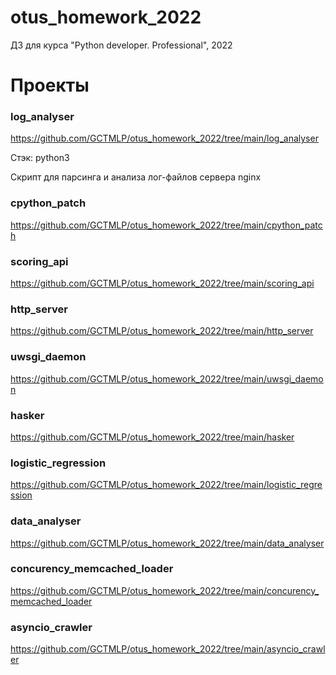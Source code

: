 # otus_homework_2022
ДЗ для курса "Python developer. Professional", 2022

# Проекты

### log_analyser
https://github.com/GCTMLP/otus_homework_2022/tree/main/log_analyser

Стэк: python3

Скрипт для парсинга и анализа лог-файлов сервера nginx


### cpython_patch
https://github.com/GCTMLP/otus_homework_2022/tree/main/cpython_patch

### scoring_api
https://github.com/GCTMLP/otus_homework_2022/tree/main/scoring_api

### http_server
https://github.com/GCTMLP/otus_homework_2022/tree/main/http_server

### uwsgi_daemon
https://github.com/GCTMLP/otus_homework_2022/tree/main/uwsgi_daemon

### hasker
https://github.com/GCTMLP/otus_homework_2022/tree/main/hasker

### logistic_regression
https://github.com/GCTMLP/otus_homework_2022/tree/main/logistic_regression

### data_analyser
https://github.com/GCTMLP/otus_homework_2022/tree/main/data_analyser

### concurency_memcached_loader
https://github.com/GCTMLP/otus_homework_2022/tree/main/concurency_memcached_loader

### asyncio_crawler
https://github.com/GCTMLP/otus_homework_2022/tree/main/asyncio_crawler

